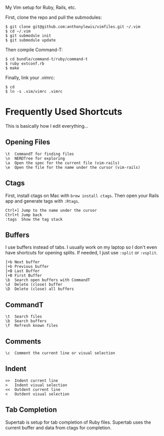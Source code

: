 My Vim setup for Ruby, Rails, etc.

First, clone the repo and pull the submodules:

```
$ git clone git@github.com:anthonylewis/vimfiles.git ~/.vim
$ cd ~/.vim
$ git submodule init
$ git submodule update
```

Then compile Command-T:

```
$ cd bundle/command-t/ruby/command-t
$ ruby extconf.rb
$ make
```

Finally, link your .vimrc:

```
$ cd
$ ln -s .vim/vimrc .vimrc
```

# Frequently Used Shortcuts

This is basically how I edit everything...

## Opening Files

```
\t  CommandT for finding files
\n  NERDTree for exploring
\a  Open the spec for the current file (vim-rails)
\e  Open the file for the name under the cursor (vim-rails)
```

## Ctags

First, install ctags on Mac with `brew install ctags`. Then open your Rails app and generate tags with `:Rtags`.

```
Ctrl+] Jump to the name under the cursor
Ctrl+t Jump back
:tags  Show the tag stack
```

## Buffers

I use buffers instead of tabs. I usually work on my laptop so I don't even have shortcuts for opening splits. If needed, I just use `:split` or `:vsplit`.

```
]+b Next buffer
[+b Previous buffer
]+B Last Buffer
[+B First Buffer
\b  Search open buffers with CommandT
\d  Delete (close) buffer
\D  Delete (close) all buffers
```

## CommandT

```
\t  Search files
\b  Search buffers
\f  Refresh known files
```

## Comments

```
\c  Comment the current line or visual selection
```

## Indent

```
>>  Indent current line
>   Indent visual selection
<<  Outdent current line
<   Outdent visual selection
```

## Tab Completion

Supertab is setup for tab completion of Ruby files. Supertab uses the current buffer and data from ctags for completion.
